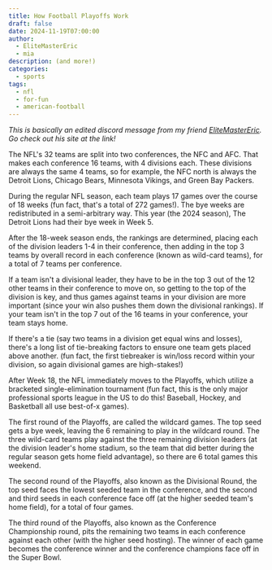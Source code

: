 ```yaml
---
title: How Football Playoffs Work
draft: false
date: 2024-11-19T07:00:00
author:
  - EliteMasterEric
  - mia
description: (and more!)
categories:
  - sports
tags:
  - nfl
  - for-fun
  - american-football
---
```


_This is basically an edited discord message from my friend [EliteMasterEric](https://www.elitemastereric.com/). Go check out his site at the link!_

The NFL's 32 teams are split into two conferences, the NFC and AFC. That makes each conference 16 teams, with 4 divisions each. These divisions are always the same 4 teams, so for example, the NFC north is always the Detroit Lions, Chicago Bears, Minnesota Vikings, and 
Green Bay Packers.

During the regular NFL season, each team plays 17 games over the course of 18 weeks (fun fact, that's a total of 272 games!). The bye weeks are redistributed in a semi-arbitrary way. This year (the 2024 season), The Detroit Lions had their bye week in Week 5. 

After the 18-week season ends, the rankings are determined, placing each of the division leaders 1-4 in their conference, then adding in the top 3 teams by overall record in each conference (known as wild-card teams), for a total of 7 teams per conference.

If a team isn't a divisional leader, they have to be in the top 3 out of the 12 other teams in their conference to move on, so getting to the top of the division is key, and thus games against teams in your division are more important (since your win also pushes them down the divisional rankings). If your team isn't in the top 7 out of the 16 teams in your conference, your team stays home.

If there's a tie (say two teams in a division get equal wins and losses), there's a long list of tie-breaking factors to ensure one team gets placed above another. (fun fact, the first tiebreaker is win/loss record within your division, so again divisional games are high-stakes!)

After Week 18, the NFL immediately moves to the Playoffs, which utilize a bracketed single-elimination tournament (fun fact, this is the only major professional sports league in the US to do this! Baseball, Hockey, and Basketball all use best-of-x games).

The first round of the Playoffs, are called the wildcard games. The top seed gets a bye week, leaving the 6 remaining to play in the wildcard round. The three wild-card teams play against the three remaining division leaders (at the division leader's home stadium, so the team that did better during the regular season gets home field advantage), so there are 6 total games this weekend.

The second round of the Playoffs, also known as the Divisional Round, the top seed faces the lowest seeded team in the conference, and the second and third seeds in each conference face off (at the higher seeded team's home field), for a total of four games.

The third round of the Playoffs, also known as the Conference Championship round, pits the remaining two teams in each conference against each other (with the higher seed hosting).
The winner of each game becomes the conference winner and the conference champions face off in the Super Bowl. 
